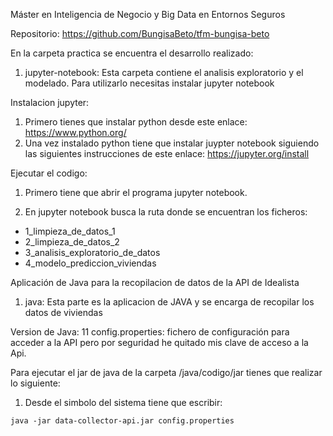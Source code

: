 Máster en Inteligencia de Negocio y Big Data en Entornos Seguros

Repositorio: https://github.com/BungisaBeto/tfm-bungisa-beto

En la carpeta practica se encuentra el desarrollo realizado:

1. jupyter-notebook: Esta carpeta contiene el analisis exploratorio y el modelado. Para utilizarlo necesitas instalar jupyter notebook

Instalacion jupyter:

1. Primero tienes que instalar python desde este enlace: https://www.python.org/
2. Una vez instalado python tiene que instalar juypter notebook siguiendo las siguientes instrucciones de este enlace: https://jupyter.org/install


Ejecutar el codigo:

1. Primero tiene que abrir el programa jupyter notebook.

2. En jupyter notebook busca la ruta donde se encuentran los ficheros:

- 1_limpieza_de_datos_1
- 2_limpieza_de_datos_2
- 3_analisis_exploratorio_de_datos
- 4_modelo_prediccion_viviendas


Aplicación de Java para la recopilacion de datos de la API de Idealista

   1. java: Esta parte es la aplicacion de JAVA y se encarga de recopilar los datos de viviendas
   
   Version de Java: 11
   config.properties: fichero de configuración para acceder a la API pero por seguridad he quitado mis clave de acceso a la Api.
   
   Para ejecutar el jar de java de la carpeta /java/codigo/jar tienes que realizar lo siguiente:
   
   1. Desde el simbolo del sistema tiene que escribir:
    
	java -jar data-collector-api.jar config.properties
